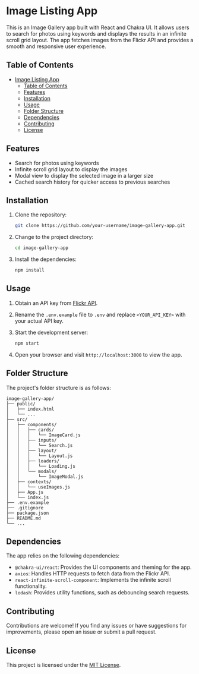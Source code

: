 # Image Listing App

This is an Image Gallery app built with React and Chakra UI. It allows users to search for photos using keywords and displays the results in an infinite scroll grid layout. The app fetches images from the Flickr API and provides a smooth and responsive user experience.

## Table of Contents

- [Image Listing App](#image-listing-app)
  - [Table of Contents](#table-of-contents)
  - [Features](#features)
  - [Installation](#installation)
  - [Usage](#usage)
  - [Folder Structure](#folder-structure)
  - [Dependencies](#dependencies)
  - [Contributing](#contributing)
  - [License](#license)

## Features

- Search for photos using keywords
- Infinite scroll grid layout to display the images
- Modal view to display the selected image in a larger size
- Cached search history for quicker access to previous searches

## Installation

1. Clone the repository:

   ```bash
   git clone https://github.com/your-username/image-gallery-app.git
   ```

2. Change to the project directory:

   ```bash
   cd image-gallery-app
   ```

3. Install the dependencies:

   ```bash
   npm install
   ```

## Usage

1. Obtain an API key from [Flickr API](https://www.flickr.com/services/api/).
2. Rename the `.env.example` file to `.env` and replace `<YOUR_API_KEY>` with your actual API key.
3. Start the development server:

   ```bash
   npm start
   ```

4. Open your browser and visit `http://localhost:3000` to view the app.

## Folder Structure

The project's folder structure is as follows:

```plaintext
image-gallery-app/
├── public/
│   ├── index.html
│   └── ...
├── src/
│   ├── components/
│   │   ├── cards/
│   │   │   └── ImageCard.js
│   │   ├── inputs/
│   │   │   └── Search.js
│   │   ├── layout/
│   │   │   └── Layout.js
│   │   ├── loaders/
│   │   │   └── Loading.js
│   │   └── modals/
│   │       └── ImageModal.js
│   ├── contexts/
│   │   └── useImages.js
│   ├── App.js
│   └── index.js
├── .env.example
├── .gitignore
├── package.json
├── README.md
└── ...
```

## Dependencies

The app relies on the following dependencies:

- `@chakra-ui/react`: Provides the UI components and theming for the app.
- `axios`: Handles HTTP requests to fetch data from the Flickr API.
- `react-infinite-scroll-component`: Implements the infinite scroll functionality.
- `lodash`: Provides utility functions, such as debouncing search requests.

## Contributing

Contributions are welcome! If you find any issues or have suggestions for improvements, please open an issue or submit a pull request.

## License

This project is licensed under the [MIT License](LICENSE).